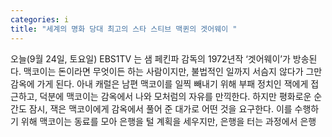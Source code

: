 ```yaml
---
categories: i
title: "세계의 명화 당대 최고의 스타 스티브 맥퀸의 겟어웨이 "
---
```

오늘(9월 24일, 토요일) EBS1TV 는 샘 페킨파 감독의 1972년작 ‘겟어웨이’가 방송된다. 맥코이는 돈이라면 무엇이든 하는 사람이지만, 불법적인 일까지 서슴지 않다가 그만 감옥에 가게 된다. 아내 캐럴은 남편 맥코이를 일찍 빼내기 위해 부패 정치인 잭에게 접근하고, 덕분에 맥코이는 감옥에서 나와 모처럼의 자유를 만끽한다. 하지만 평화로운 순간도 잠시, 잭은 맥코이에게 감옥에서 풀어 준 대가로 어떤 것을 요구한다. 이를 수행하기 위해 맥코이는 동료를 모아 은행을 털 계획을 세우지만, 은행을 터는 과정에서 은행
